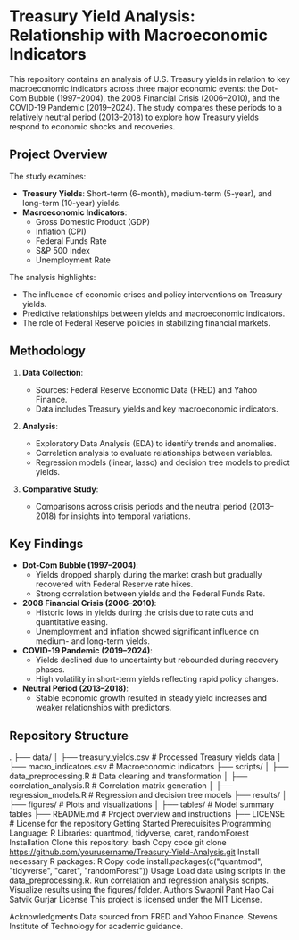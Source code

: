 # Treasury Yield Analysis: Relationship with Macroeconomic Indicators

This repository contains an analysis of U.S. Treasury yields in relation to key macroeconomic indicators across three major economic events: the Dot-Com Bubble (1997–2004), the 2008 Financial Crisis (2006–2010), and the COVID-19 Pandemic (2019–2024). The study compares these periods to a relatively neutral period (2013–2018) to explore how Treasury yields respond to economic shocks and recoveries.

## Project Overview

The study examines:
- **Treasury Yields**: Short-term (6-month), medium-term (5-year), and long-term (10-year) yields.
- **Macroeconomic Indicators**:
  - Gross Domestic Product (GDP)
  - Inflation (CPI)
  - Federal Funds Rate
  - S&P 500 Index
  - Unemployment Rate

The analysis highlights:
- The influence of economic crises and policy interventions on Treasury yields.
- Predictive relationships between yields and macroeconomic indicators.
- The role of Federal Reserve policies in stabilizing financial markets.

## Methodology
1. **Data Collection**:
   - Sources: Federal Reserve Economic Data (FRED) and Yahoo Finance.
   - Data includes Treasury yields and key macroeconomic indicators.

2. **Analysis**:
   - Exploratory Data Analysis (EDA) to identify trends and anomalies.
   - Correlation analysis to evaluate relationships between variables.
   - Regression models (linear, lasso) and decision tree models to predict yields.

3. **Comparative Study**:
   - Comparisons across crisis periods and the neutral period (2013–2018) for insights into temporal variations.

## Key Findings
- **Dot-Com Bubble (1997–2004)**:
  - Yields dropped sharply during the market crash but gradually recovered with Federal Reserve rate hikes.
  - Strong correlation between yields and the Federal Funds Rate.
- **2008 Financial Crisis (2006–2010)**:
  - Historic lows in yields during the crisis due to rate cuts and quantitative easing.
  - Unemployment and inflation showed significant influence on medium- and long-term yields.
- **COVID-19 Pandemic (2019–2024)**:
  - Yields declined due to uncertainty but rebounded during recovery phases.
  - High volatility in short-term yields reflecting rapid policy changes.
- **Neutral Period (2013–2018)**:
  - Stable economic growth resulted in steady yield increases and weaker relationships with predictors.

## Repository Structure

.
├── data/
│   ├── treasury_yields.csv      # Processed Treasury yields data
│   ├── macro_indicators.csv     # Macroeconomic indicators
├── scripts/
│   ├── data_preprocessing.R     # Data cleaning and transformation
│   ├── correlation_analysis.R   # Correlation matrix generation
│   ├── regression_models.R      # Regression and decision tree models
├── results/
│   ├── figures/                 # Plots and visualizations
│   ├── tables/                  # Model summary tables
├── README.md                    # Project overview and instructions
├── LICENSE                      # License for the repository
Getting Started
Prerequisites
Programming Language: R
Libraries: quantmod, tidyverse, caret, randomForest
Installation
Clone this repository:
bash
Copy code
git clone https://github.com/yourusername/Treasury-Yield-Analysis.git
Install necessary R packages:
R
Copy code
install.packages(c("quantmod", "tidyverse", "caret", "randomForest"))
Usage
Load data using scripts in the data_preprocessing.R.
Run correlation and regression analysis scripts.
Visualize results using the figures/ folder.
Authors
Swapnil Pant
Hao Cai
Satvik Gurjar
License
This project is licensed under the MIT License.

Acknowledgments
Data sourced from FRED and Yahoo Finance.
Stevens Institute of Technology for academic guidance.

